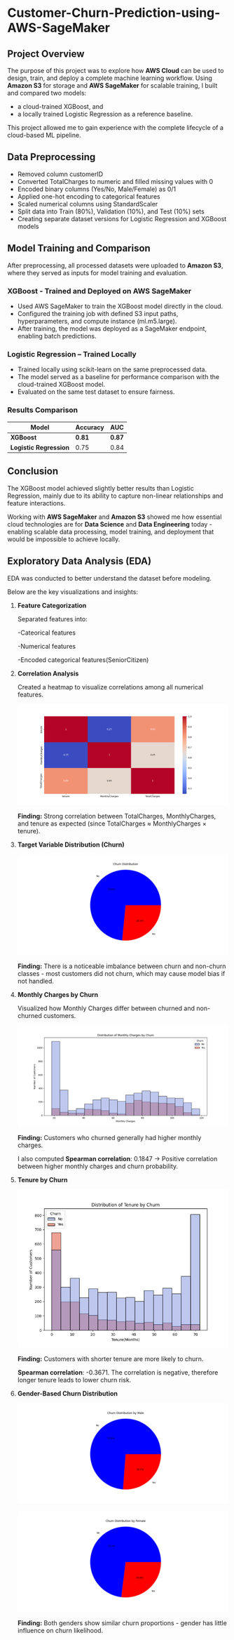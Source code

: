 # Customer-Churn-Prediction-using-AWS-SageMaker

## Project Overview

The purpose of this project was to explore how **AWS Cloud** can be used to design, train, and deploy a complete machine learning workflow.
Using **Amazon S3** for storage and **AWS SageMaker** for scalable training, I built and compared two models:
- a cloud-trained XGBoost, and
- a locally trained Logistic Regression as a reference baseline.

This project allowed me to gain experience with the complete lifecycle of a cloud-based ML pipeline.

## Data Preprocessing

- Removed column customerID
- Converted TotalCharges to numeric and filled missing values with 0
- Encoded binary columns (Yes/No, Male/Female) as 0/1
- Applied one-hot encoding to categorical features
- Scaled numerical columns using StandardScaler
- Split data into Train (80%), Validation (10%), and Test (10%) sets
- Creating separate dataset versions for Logistic Regression and XGBoost models

## Model Training and Comparison

  After preprocessing, all processed datasets were uploaded to **Amazon S3**, where they served as inputs for model training and evaluation.

  ### XGBoost - Trained and Deployed on AWS SageMaker
  - Used AWS SageMaker to train the XGBoost model directly in the cloud.
  - Configured the training job with defined S3 input paths, hyperparameters, and compute instance (ml.m5.large).
  - After training, the model was deployed as a SageMaker endpoint, enabling batch predictions.
 
 
  ### Logistic Regression – Trained Locally
  - Trained locally using scikit-learn on the same preprocessed data.
  - The model served as a baseline for performance comparison with the cloud-trained XGBoost model.
  - Evaluated on the same test dataset to ensure fairness.
  
  ### Results Comparison

   | Model                   | Accuracy | AUC      |
   | ----------------------- | -------- | -------- |
   | **XGBoost**             | **0.81** | **0.87** |
   | **Logistic Regression** |  0.75    | 0.84     |

   ## Conclusion

   The XGBoost model achieved slightly better results than Logistic Regression, mainly due to its ability to capture non-linear relationships and feature interactions.

   Working with **AWS SageMaker** and **Amazon S3** showed me how essential cloud technologies are for **Data Science** and **Data Engineering** today - enabling scalable data processing, model training, and deployment that would be impossible to achieve locally.

   ## Exploratory Data Analysis (EDA)

   EDA was conducted to better understand the dataset before modeling.
   
   Below are the key visualizations and insights:

1. **Feature Categorization**

   Separated features into:

   -Cateorical features

   -Numerical features

   -Encoded categorical features(SeniorCitizen)

2. **Correlation Analysis**

   Created a heatmap to visualize correlations among all numerical features.

   ![Correlation Heatmap](images/Figure_1.png)

   **Finding:** Strong correlation between TotalCharges, MonthlyCharges, and tenure as expected (since TotalCharges ≈ MonthlyCharges × tenure).

3. **Target Variable Distribution (Churn)**

   ![Correlation Heatmap](images/Figure_2.png)

   **Finding:** There is a noticeable imbalance between churn and non-churn classes - most customers did not churn, which may cause model bias if not handled.

4. **Monthly Charges by Churn**

    Visualized how Monthly Charges differ between churned and non-churned customers.

   ![Correlation Heatmap](images/Figure_3.png)

   **Finding:** Customers who churned generally had higher monthly charges.

   I also computed **Spearman correlation**: 0.1847 -> Positive correlation between higher monthly charges and churn probability.

5. **Tenure by Churn**

   ![Correlation Heatmap](images/Figure_4.png)

   **Finding:** Customers with shorter tenure are more likely to churn.

    **Spearman correlation**:  -0.3671. The correlation is negative, therefore longer tenure leads to lower churn risk.

6. **Gender-Based Churn Distribution**

   ![Correlation Heatmap](images/Figure_5.png)

   ![Correlation Heatmap](images/Figure_6.png)

   **Finding:** Both genders show similar churn proportions - gender has little influence on churn likelihood.




   
   
   
   
   

   




